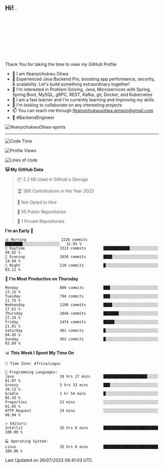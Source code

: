 <!-- BLOG-POST-LIST:START --><!-- BLOG-POST-LIST:END -->

## Hi! <img src="https://media.giphy.com/media/hvRJCLFzcasrR4ia7z/giphy.gif" width="4%"> 

Thank You for taking the time to view my GitHub Profile

- 👋 I am Ifeanyichukwu Otiwa
- 🚀 Experienced Java Backend Pro, boosting app performance, security, & scalability. Let's build something extraordinary together!
- 👀 I'm interested in Problem Solving, Java, Microservices with Spring, Spring Boot, MySQL, gRPC, REST, Kafka, git, Docker, and Kubernetes
- 🌱 I am a fast learner and I'm currently learning and improving my skills
- 💞️ I'm looking to collaborate on any interesting projects
- 📫 You can reach me through ifeanyichukwuotiwa.winson@gmail.com
- 🚀 #BackendEngineer

<p align="left" marginTop="10px"> <img src="https://komarev.com/ghpvc/?username=ifeanyichukwuOtiwa-sports&label=Profile%20views&color=0e75b6&style=for-the-badge" alt="ifeanyichukwuOtiwa-sports" /> </p>

***

<!--START_SECTION:waka-->
![Code Time](http://img.shields.io/badge/Code%20Time-1%2C533%20hrs%2011%20mins-blue)

![Profile Views](http://img.shields.io/badge/Profile%20Views-7-blue)

![Lines of code](https://img.shields.io/badge/From%20Hello%20World%20I%27ve%20Written-2.9%20million%20lines%20of%20code-blue)

**🐱 My GitHub Data** 

> 📦 2.2 kB Used in GitHub's Storage 
 > 
> 🏆 366 Contributions in the Year 2023
 > 
> 🚫 Not Opted to Hire
 > 
> 📜 55 Public Repositories 
 > 
> 🔑 1 Private Repositories 
 > 
**I'm an Early 🐤** 

```text
🌞 Morning                2226 commits        ████████░░░░░░░░░░░░░░░░░   32.93 % 
🌆 Daytime                3313 commits        ████████████░░░░░░░░░░░░░   49.02 % 
🌃 Evening                1010 commits        ████░░░░░░░░░░░░░░░░░░░░░   14.94 % 
🌙 Night                  210 commits         █░░░░░░░░░░░░░░░░░░░░░░░░   03.11 % 
```
📅 **I'm Most Productive on Thursday** 

```text
Monday                   889 commits         ███░░░░░░░░░░░░░░░░░░░░░░   13.15 % 
Tuesday                  794 commits         ███░░░░░░░░░░░░░░░░░░░░░░   11.75 % 
Wednesday                1190 commits        ████░░░░░░░░░░░░░░░░░░░░░   17.61 % 
Thursday                 1848 commits        ███████░░░░░░░░░░░░░░░░░░   27.34 % 
Friday                   1474 commits        █████░░░░░░░░░░░░░░░░░░░░   21.81 % 
Saturday                 301 commits         █░░░░░░░░░░░░░░░░░░░░░░░░   04.45 % 
Sunday                   263 commits         █░░░░░░░░░░░░░░░░░░░░░░░░   03.89 % 
```


📊 **This Week I Spent My Time On** 

```text
🕑︎ Time Zone: Africa/Lagos

💬 Programming Languages: 
Java                     28 hrs 27 mins      ████████████████████░░░░░   81.07 % 
Groovy                   3 hrs 33 mins       ███░░░░░░░░░░░░░░░░░░░░░░   10.13 % 
Gradle                   1 hr 54 mins        █░░░░░░░░░░░░░░░░░░░░░░░░   05.43 % 
Properties               22 mins             ░░░░░░░░░░░░░░░░░░░░░░░░░   01.05 % 
HTTP Request             19 mins             ░░░░░░░░░░░░░░░░░░░░░░░░░   00.94 % 

🔥 Editors: 
IntelliJ                 35 hrs 6 mins       █████████████████████████   100.00 % 

💻 Operating System: 
Linux                    35 hrs 6 mins       █████████████████████████   100.00 % 
```


 Last Updated on 26/07/2023 06:41:03 UTC
<!--END_SECTION:waka-->

<!--
<p align="center">
![trophy](https://github-profile-trophy.vercel.app/?username=ifeanyichukwuOtiwa-sports&theme=onedark) (https://github.com/ryo-ma/github-profile-trophy)
</p>
-->

<!---
ifeanyi-otiwa/ifeanyi-otiwa is a ✨ special ✨ repository because its `README.md` (this file) appears on your GitHub profile.
You can click the Preview link to take a look at your changes.
--->
